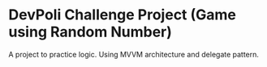 
# DevPoli Challenge Project (Game using Random Number)

A project to practice logic. Using MVVM architecture and delegate pattern.




